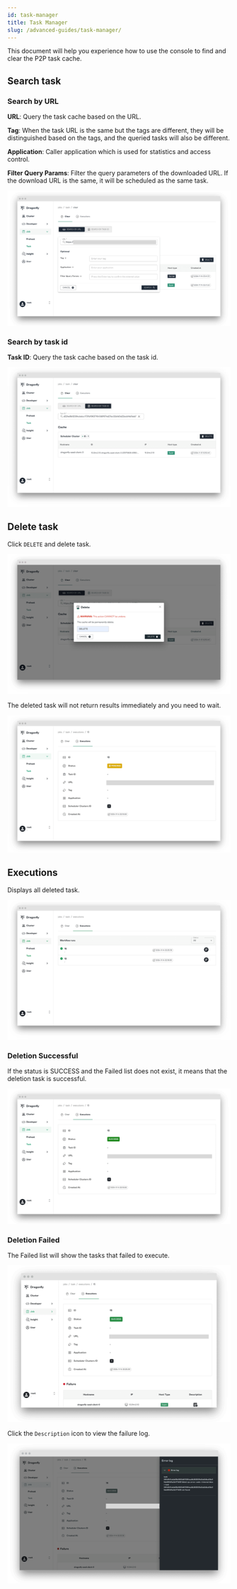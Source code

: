 ```yaml
---
id: task-manager
title: Task Manager
slug: /advanced-guides/task-manager/
---
```


This document will help you experience how to use the console to find and clear the P2P task cache.

## Search task

### Search by URL

**URL**: Query the task cache based on the URL.

**Tag**: When the task URL is the same but the tags are different,
they will be distinguished based on the tags, and the queried tasks will also be different.

**Application**: Caller application which is used for statistics and access control.

**Filter Query Params**: Filter the query parameters of the downloaded URL.
If the download URL is the same, it will be scheduled as the same task.

![search-task-by-url](../resource/advanced-guides/task/search-task-by-url.png)

### Search by task id

**Task ID**: Query the task cache based on the task id.

![search-task-by-task-id](../resource/advanced-guides/task/search-task-by-task-id.png)

## Delete task

Click `DELETE` and delete task.

![delete-task](../resource/advanced-guides/task/delete-task.png)

The deleted task will not return results immediately and you need to wait.

![pending-task](../resource/advanced-guides/task/pending-task.png)

## Executions

Displays all deleted task.

![executions](../resource/advanced-guides/task/executions.png)

### Deletion Successful

If the status is SUCCESS and the Failed list does not exist, it means that the deletion task is successful.

![success-task](../resource/advanced-guides/task/success-task.png)

### Deletion Failed

The Failed list will show the tasks that failed to execute.

![failure-task](../resource/advanced-guides/task/failure-task.png)

Click the `Description` icon to view the failure log.

![error-log](../resource/advanced-guides/task/error-log.png)

